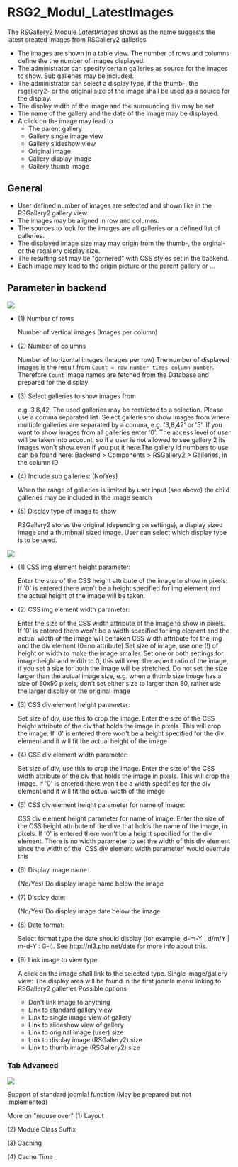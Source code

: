 # RSG2_Modul_LatestImages

The RSGallery2 Module *LatestImages* shows as the name suggests the latest created images from RSGallery2 galleries.

* The images are shown in a table view. The number of rows and columns define the the number of images displayed.
* The administrator can specify certain galleries as source for the images to show. Sub galleries may be included.
* The administrator can select a display type, if the thumb-, the rsgallery2- or the original size of the image shall be used as a source for the display.
* The display width of the image and the surrounding `div` may be set.
* The name of the gallery and the date of the image may be displayed.
* A click on the image may lead to
  * The parent gallery
  * Gallery single image view
  * Gallery slideshow view
  * Original image
  * Gallery display image
  * Gallery thumb image

## General

* User defined number of images are selected and shown like in the RSGallery2 gallery view.
* The images may be aligned in row and columns.
* The sources to look for the images are all galleries or a defined list of galleries.
* The displayed image size may may origin from the thumb-, the orginal- or the rsgallery display size.
* The resulting set may be "garnered" with CSS styles set in the backend.
* Each image may lead to the origin picture or the parent gallery or ...

## Parameter in backend

![](https://github.com/RSGallery2/RSGallery2_Project/blob/master/Documentation/ImagesUsedInDoc/moduleLatestImages.backend.01.png?raw=true)

* (1) Number of rows

  Number of vertical images  (Images per column)

* (2) Number of columns

  Number of horizontal images (Images per row)
The number of displayed images is the result from `Count = row number times column number`. Therefore `Count` image names are fetched from the Database and prepared for the display

* (3) Select galleries to show images from

  e.g. 3,8,42. The used galleries may be restricted to a selection. Please use a comma separated list. Select galleries to show images from where multiple galleries are separated by a comma, e.g. '3,8,42' or '5'. If you want to show images from all galleries enter '0'. The access level of user will be taken into account, so if a user is not allowed to see gallery 2 its images won't show even if you put it here.The gallery id numbers to use can be found here: Backend > Components > RSGallery2 > Galleries, in the column ID

* (4) Include sub galleries: (No/Yes)

  When the range of galleries is limited by user input (see above) the child galleries may be included in the image search

* (5) Display type of image to show

  RSGallery2 stores the original (depending on settings), a display sized image and a thumbnail sized image. User can select which display type is to be used.


![](https://github.com/RSGallery2/RSGallery2_Project/blob/master/Documentation/ImagesUsedInDoc/moduleLatestImages.backend.02.png?raw=true)

* (1) CSS img element height parameter:

  Enter the size of the CSS height attribute of the image to show in pixels. If '0' is entered there won't be a height specified for img element and the actual height of the image will be taken.

* (2) CSS img element width parameter:

  Enter the size of the CSS width attribute of the image to show in pixels. If '0' is entered there won't be a width specified for img element and the actual width of the image will be taken
  CSS width attribute for the img and the div element (0=no attribute)
  Set size of image, use one (!) of height or width to make the image smaller. Set one or both settings for image height and width to 0, this will keep the aspect ratio of the image, if you set a size for both the image will be stretched. Do not set the size larger than the actual image size, e.g. when a thumb size image has a size of 50x50 pixels, don't set either size to larger than 50, rather use the larger display or the original image

* (3) CSS div element height parameter:

  Set size of div, use this to crop the image. Enter the size of the CSS height attribute of the div that holds the image in pixels. This will crop the image. If '0' is entered there won't be a height specified for the div element and it will fit the actual height of the image

* (4)  CSS div element width parameter:

  Set size of div, use this to crop the image. Enter the size of the CSS width attribute of the div that holds the image in pixels. This will crop the image. If '0' is entered there won't be a width specified for the div element and it will fit the actual width of the image

* (5) CSS div element height parameter for name of image:

  CSS div element height parameter for name of image. Enter the size of the CSS height attribute of the dive that holds the name of the image, in pixels. If '0' is entered there won't be a height specified for the div element.
  There is no width parameter to set the width of this div element since the width of the 'CSS div element width parameter' would overrule this

* (6) Display image name:

  (No/Yes) Do display image name below the image

* (7) Display date:

  (No/Yes) Do display image date below the image

* (8) Date format:

  Select format type the date should display (for example, d-m-Y | d/m/Y | m-d-Y : G-i). See http://nl3.php.net/date for more info about this.

* (9) Link image to view type

  A click on the image shall link to the selected type. Single image/gallery view: The display area will be found in the first joomla menu linking to RSGallery2 galleries
  Possible options
     * Don't link image to anything
     * Link to standard gallery view
     * Link to single image view of gallery
     * Link to slideshow view of gallery
     * Link to original image (user) size
     * Link to display image (RSGallery2) size
     * Link to thumb image (RSGallery2) size

###  Tab Advanced

![](https://github.com/RSGallery2/RSGallery2_Project/blob/master/Documentation/ImagesUsedInDoc/moduleLatestImages.backend.03.png?raw=true)

Support of standard joomla! function (May be prepared but not implemented)
<!-- Todo: find Joomla description for this -->
More on "mouse over"
(1) Layout


(2) Module Class Suffix


(3) Caching


(4) Cache Time




